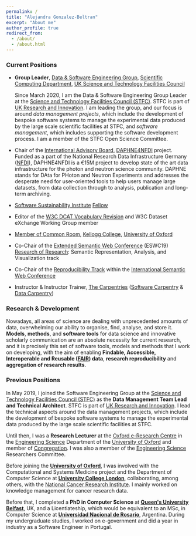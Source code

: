 ```yaml
---
permalink: /
title: "Alejandra Gonzalez-Beltran"
excerpt: "About me"
author_profile: true
redirect_from: 
  - /about/
  - /about.html
---
```

### Current Positions

- **Group Leader**, [Data & Software Engineering Group](https://www.scd.stfc.ac.uk/Pages/Software-Engineering-Group.aspx), [Scientific Computing Department](https://www.scd.stfc.ac.uk/), [UK Science and Technology Facilities Council](https://stfc.ukri.org/)
  
  Since March 2020, I am the Data & Software Engineering Group Leader at the [Science and Technology Facilities Council (STFC)](https://stfc.ukri.org/). STFC is part of [UK Research and Innovation](https://www.ukri.org/). I am leading the group, and our focus is around *data management projects*, which include the development of bespoke software systems to manage the experimental data produced by the large scale scientific facilities at STFC, and *software management*, which includes supporting the software development process. I am a member of the STFC Open Science Committee. 

- Chair of the [International Advisory Board](https://www.daphne4nfdi.de/english/272.php), [DAPHNE4NFDI](https://www.daphne4nfdi.de/) project. Funded as a part of the National Research Data Infrastructure Germany ([NFDI](https://www.nfdi.de/)), DAPHNE4NFDI is a €15M project to develop state of the art data infrastructure for the photon and neutron science community. DAPHNE stands for DAta for PHoton and Neutron Experiments and addresses the desperate need for user-oriented tools to help users manage large datasets, from data collection through to analysis, publication and long-term archiving. 
- [Software Sustainability Institute](http://software.ac.uk/) [Fellow](https://www.software.ac.uk/about/fellows/alejandra-gonzalez-beltran)
- Editor of the [W3C DCAT Vocabulary Revision](http://w3c.github.io/dxwg/dcat/) and W3C Dataset eXchange Working Group member
- [Member of Common Room](https://www.kellogg.ox.ac.uk/our-people/alejandra-gonzalez-beltran/), [Kellogg College](http://kellogg.ox.ac.uk/), [University of Oxford](http://www.ox.ac.uk/)
- Co-Chair of the [Extended Semantic Web Conference](https://2019.eswc-conferences.org) (ESWC19) [Research of Research](https://2019.eswc-conferences.org/call-for-papers-research-of-research-track/): Semantic Representation, Analysis, and Visualization track
- Co-Chair of the [Reproducibility Track](https://repro.semanticweb.org/) within the [International Semantic Web Conference](https://iswc2019.semanticweb.org/organizing-committee/) 
- Instructor & Instructor Trainer, [The Carpentries](https://carpentries.org/) ([Software Carpentry](https://software-carpentry.org/) & [Data Carpentry](https://datacarpentry.org/)) 

### Research & Development

Nowadays, all areas of science are dealing with unprecedented amounts of data, overwhelming our ability to organise, find, analyse, and store it. **Models**, **methods**, and **software tools** for data science and innovative scholarly communication are an absolute necessity for current research, and it is precisely this set of software tools, models and methods that I work on developing, with the aim of enabling **Findable, Accessible, Interoperable and Reusable ([FAIR](https://agbeltran.github.io/publication/2016-03-15-fair-guiding-principles)) data**,  **research reproducibility** and **aggregation of research results**.
 
 
### Previous Positions 
  
In May 2019, I joined the Software Engineering Group at the [Science and Technology Facilities Council (STFC)](https://stfc.ukri.org/) as the **Data Management Team Lead and Technical Architect**. STFC is part of [UK Research and Innovation](https://www.ukri.org/). I lead the technical aspects around the data management projects, which include the development of bespoke software systems to manage the experimental data produced by the large scale scientific facilities at STFC.

Until then, I was a **Research Lecturer** at the  [Oxford e-Research Centre](http://www.oerc.ox.ac.uk/) in the [Engineering Science](https://www.eng.ox.ac.uk) Department of the [University of Oxford](http://www.ox.ac.uk/) and member of [Congregation](https://www.admin.ox.ac.uk/councilsec/governance/congregation/membership/). I was also a member of the [Engineering Science](http://www.eng.ox.ac.uk/) Researchers Committee. 

Before joining the **[University of Oxford](http://www.ox.ac.uk/)**, I was involved with the Computational and Systems Medicine project and the Department of Computer Science at **[University College London](http://www.ucl.ac.uk)**, collaborating, among others, with the [National Cancer Research Institute](https://www.ncri.org.uk/). I mainly worked on knowledge management for cancer research data. 

Before that, I completed a **PhD in Computer Science** at **[Queen's University Belfast](http://www.qub.ac.uk)**, UK, and a Licentiateship, which would be equivalent to an MSc, in Computer Science at **[Universidad Nacional de Rosario](https://www.unr.edu.ar/)**, Argentina. 
During my undergraduate studies, I worked on e-government and did a year in industry as a Software Engineer in Portugal.


  

